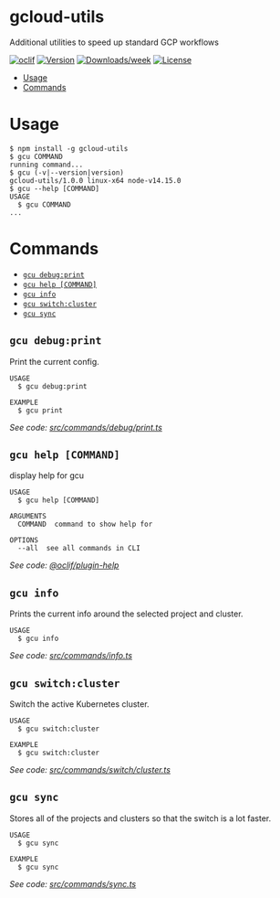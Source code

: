 gcloud-utils
============

Additional utilities to speed up standard GCP workflows

[![oclif](https://img.shields.io/badge/cli-oclif-brightgreen.svg)](https://oclif.io)
[![Version](https://img.shields.io/npm/v/gcloud-utils.svg)](https://npmjs.org/package/gcloud-utils)
[![Downloads/week](https://img.shields.io/npm/dw/gcloud-utils.svg)](https://npmjs.org/package/gcloud-utils)
[![License](https://img.shields.io/npm/l/gcloud-utils.svg)](https://github.com/Kerren-Entrostat/gcloud-utils/blob/master/package.json)

<!-- toc -->
* [Usage](#usage)
* [Commands](#commands)
<!-- tocstop -->
# Usage
<!-- usage -->
```sh-session
$ npm install -g gcloud-utils
$ gcu COMMAND
running command...
$ gcu (-v|--version|version)
gcloud-utils/1.0.0 linux-x64 node-v14.15.0
$ gcu --help [COMMAND]
USAGE
  $ gcu COMMAND
...
```
<!-- usagestop -->
# Commands
<!-- commands -->
* [`gcu debug:print`](#gcu-debugprint)
* [`gcu help [COMMAND]`](#gcu-help-command)
* [`gcu info`](#gcu-info)
* [`gcu switch:cluster`](#gcu-switchcluster)
* [`gcu sync`](#gcu-sync)

## `gcu debug:print`

Print the current config.

```
USAGE
  $ gcu debug:print

EXAMPLE
  $ gcu print
```

_See code: [src/commands/debug/print.ts](https://github.com/Kerren-Entrostat/gcloud-utils/blob/v1.0.0/src/commands/debug/print.ts)_

## `gcu help [COMMAND]`

display help for gcu

```
USAGE
  $ gcu help [COMMAND]

ARGUMENTS
  COMMAND  command to show help for

OPTIONS
  --all  see all commands in CLI
```

_See code: [@oclif/plugin-help](https://github.com/oclif/plugin-help/blob/v3.0.0/src/commands/help.ts)_

## `gcu info`

Prints the current info around the selected project and cluster.

```
USAGE
  $ gcu info
```

_See code: [src/commands/info.ts](https://github.com/Kerren-Entrostat/gcloud-utils/blob/v1.0.0/src/commands/info.ts)_

## `gcu switch:cluster`

Switch the active Kubernetes cluster.

```
USAGE
  $ gcu switch:cluster

EXAMPLE
  $ gcu switch:cluster
```

_See code: [src/commands/switch/cluster.ts](https://github.com/Kerren-Entrostat/gcloud-utils/blob/v1.0.0/src/commands/switch/cluster.ts)_

## `gcu sync`

Stores all of the projects and clusters so that the switch is a lot faster.

```
USAGE
  $ gcu sync

EXAMPLE
  $ gcu sync
```

_See code: [src/commands/sync.ts](https://github.com/Kerren-Entrostat/gcloud-utils/blob/v1.0.0/src/commands/sync.ts)_
<!-- commandsstop -->
